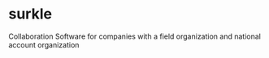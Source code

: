 surkle
======

Collaboration Software for companies with a field organization and national account organization
